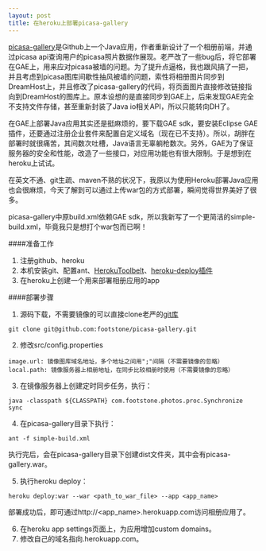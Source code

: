 ```yaml
---
layout: post
title: 在heroku上部署picasa-gallery
---
```


[picasa-gallery](https://github.com/angryziber/picasa-gallery)是Github上一个Java应用，作者重新设计了一个相册前端，并通过picasa api查询用户的picasa照片数据作展现。老严改了一些bug后，将它部署在GAE上，用来应对picasa被墙的问题。为了提升点逼格，我也跟风搞了一把，并且考虑到picasa图库间歇性抽风被墙的问题，索性将相册图片同步到DreamHost上，并且修改了picasa-gallery的代码，将页面图片直接修改链接指向到DreamHost的图库上。原本设想的是直接同步到GAE上，后来发现GAE完全不支持文件存储，甚至重新封装了Java io相关API，所以只能转向DH了。

在GAE上部署Java应用其实还是挺麻烦的，要下载GAE sdk，要安装Eclipse GAE插件，还要通过注册企业套件来配置自定义域名（现在已不支持）。所以，胡胖在部署时就很痛苦，其间数次吐槽，Java语言无辜躺枪数次。另外，GAE为了保证服务器的安全和性能，改造了一些接口，对应用功能也有很大限制。于是想到在heroku上试试。

在英文不通、git生疏、maven不熟的状况下，我原以为使用Heroku部署Java应用也会很麻烦，今天了解到可以通过上传war包的方式部署，瞬间觉得世界美好了很多。

picasa-gallery中原build.xml依赖GAE sdk，所以我新写了一个更简洁的simple-build.xml，毕竟我只是想打个war包而已啊！

####准备工作
1.	注册github、heroku
2.	本机安装git、配置ant、[HerokuToolbelt](https://toolbelt.heroku.com/)、[heroku-deploy插件](https://devcenter.heroku.com/articles/war-deployment)
3.	在heroku上创建一个用来部署相册应用的app

####部署步骤

1. 源码下载，不需要镜像的可以直接clone老严的[git库
](https://github.com/mytharcher/picasa-gallery)

```
git clone git@github.com:footstone/picasa-gallery.git

```
2. 修改src/config.properties

```
image.url: 镜像图库域名地址，多个地址之间用";"间隔（不需要镜像的忽略）
local.path: 镜像服务器上相册地址，在同步比较相册时使用（不需要镜像的忽略）

```
3. 在镜像服务器上创建定时同步任务，执行：

```
java -classpath ${CLASSPATH} com.footstone.photos.proc.Synchronize sync

```

4. 在picasa-gallery目录下执行：

```
ant -f simple-build.xml

```
执行完后，会在picasa-gallery目录下创建dist文件夹，其中会有picasa-gallery.war。

5. 执行heroku deploy：

```
heroku deploy:war --war <path_to_war_file> --app <app_name>

```
部署成功后，即可通过http://<app_name>.herokuapp.com访问相册应用了。

6. 在heroku app settings页面上，为应用增加custom domains。
7. 修改自己的域名指向<appname>.herokuapp.com。


